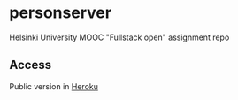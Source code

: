 # personserver
Helsinki University MOOC "Fullstack open" assignment repo
## Access
Public version in [Heroku](http://rikun-phonebook.herokuapp.com/persons)